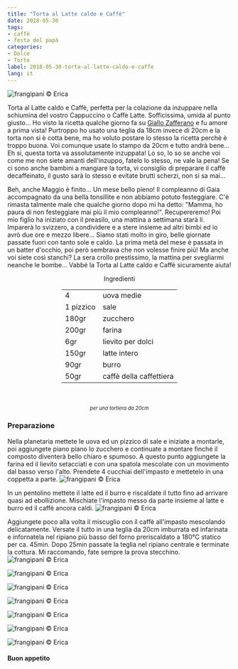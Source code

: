 ```yaml
---
title: "Torta al Latte caldo e Caffè"
date: 2018-05-30
tags:
- caffé
- festa del papà
categories:
- Dolce
- Torte
label: 2018-05-30-torta-al-latte-caldo-e-caffe
lang: it
---
```

![](header.jpg "frangipani © Erica")

Torta al Latte caldo e Caffè, perfetta per la colazione da inzuppare nella schiumina del vostro Cappuccino o Caffè Latte. Sofficissima, umida al punto giusto... Ho visto la ricetta qualche giorno fa su <a href="https://ricette.giallozafferano.it/Torta-al-latte-caldo-e-caffe.html" target="_blank">Giallo Zafferano</a> e fu amore a prima vista! Purtroppo ho usato una teglia da 18cm invece di 20cm e la torta non si è cotta bene, ma ho voluto postare lo stesso la ricetta perchè è troppo buona. Voi comunque usate lo stampo da 20cm e tutto andrà bene... Eh si, questa torta va assolutamente inzuppata! Lo so, lo so se anche voi come me non siete amanti dell'inzuppo, fatelo lo stesso, ne vale la pena! Se ci sono anche bambini a mangiare la torta, vi consiglio di preparare il caffè decaffeinato, il gusto sarà lo stesso e evitate brutti scherzi, non si sa mai...

Beh, anche Maggio è finito... Un mese bello pieno! Il compleanno di Gaia accompagnato da una bella tonsillite e non abbiamo potuto festeggiare. C'è rimasta talmente male che qualche giorno dopo mi ha detto: "Mamma, ho paura di non festeggiare mai più il mio compleanno!". Recupereremo! Poi mio figlio ha iniziato con il preasilo, una mattina a settimana starà li. Imparerà lo svizzero, a condividere e a stere insieme ad altri bimbi ed io avrò due ore e mezzo libere... Siamo stati molto in giro, belle giornate passate fuori con tanto sole e caldo. La prima metà del mese è passata in un batter d'occhio, poi però sembrava che non volesse finire più! Ma anche voi siete così stanchi? La sera crollo prestissimo, la mattina per svegliarmi neanche le bombe... Vabbé la Torta al Latte caldo e Caffè sicuramente aiuta!

<div id="wrapper" style="text-align: center">
  <div id="yourdiv" style="display: inline-block;">
    <div class="ingredients">
      <div class="ingredients-title">Ingredienti</div>
      <table>
        <tbody>
          <tr>
           <td>4</td>
            <td>uova medie</td>
          </tr>
          <tr>
            <td>1 pizzico</td>
            <td>sale</td>
          </tr>
          <tr>
            <td>180gr</td>
            <td>zucchero</td>
          </tr>
          <tr>
            <td>200gr</td>
            <td>farina</td>
          </tr>
          <tr>
            <td>6gr</td>
            <td>lievito per dolci</td>
          </tr>
          <tr>
            <td>150gr</td>
            <td>latte intero</td>
          </tr>
          <tr>
            <td>90gr</td>
            <td>burro</td>
          </tr>
          <tr>
            <td>50gr</td>
            <td>caffè della caffettiera</td>
        </tbody>
      </table>
      <br></br>
      <i class="pull-right" style="font-size: 80%;">per una tortiera da 20cm</i>
    </div>
  </div>
</div>


<h3>
  <font color="grey">
    <i class="fa-solid fa-gears"></i>
  </font> Preparazione
</h3>

Nella planetaria mettete le uova ed un pizzico di sale e iniziate a montarle, poi aggiungete piano piano lo zucchero e continuate a montare finché il composto diventerà bello chiaro e spumoso. A questo punto aggiungete la farina ed il lievito setacciati e con una spatola mescolate con un movimento dal basso verso l'alto. Prendete 4 cucchiai dell'impasto e mettetelo in una coppetta a parte.
![](impasto.jpg "frangipani © Erica")

In un pentolino mettete il latte ed il burro e riscaldate il tutto fino ad arrivare quasi ad ebollizione. Mischiate l'impasto messo da parte insieme al latte e burro ed il caffè ancora caldi.
![](caffe.jpg "frangipani © Erica")

Aggiungete poco alla volta il miscuglio con il caffè all'impasto mescolando delicatamente. Versate il tutto in una teglia da 20cm imburrata ed infarinata e infornatela nel ripiano più basso del forno preriscaldato a 180°C statico per ca. 45min. Dopo 25min passate la teglia nel ripiano centrale e terminate la cottura. Mi raccomando, fate sempre la prova stecchino. 
![](risultato1.jpg "frangipani © Erica")

![](risultato2.jpg "frangipani © Erica")

![](risultato3.jpg "frangipani © Erica")

![](risultato4.jpg "frangipani © Erica")

![](risultato5.jpg "frangipani © Erica")

![](risultato6.jpg "frangipani © Erica")

![](risultato7.jpg "frangipani © Erica")

<h4>Buon appetito
  <font color="red">
    <i class="fa-regular fa-face-smile"></i>
  </font>
</h4>
